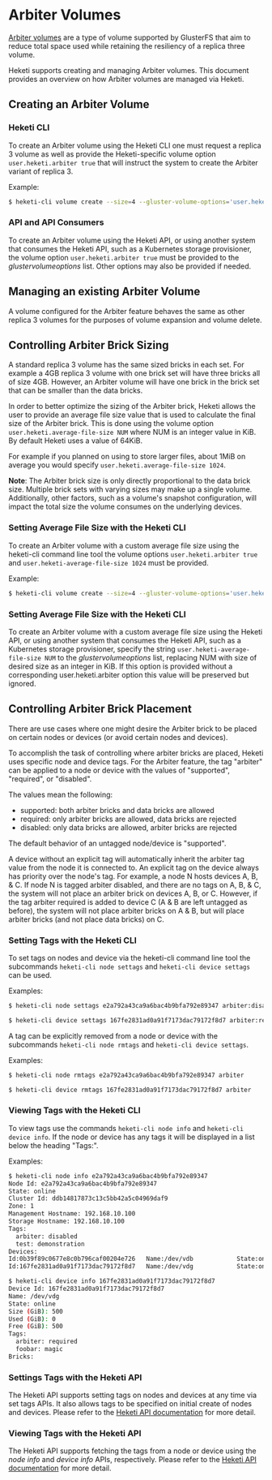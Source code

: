 
# Arbiter Volumes

[Arbiter volumes](https://docs.gluster.org/en/latest/Administrator%20Guide/arbiter-volumes-and-quorum/)
are a type of volume supported by GlusterFS
that aim to reduce total space used while retaining the
resiliency of a replica three volume.

Heketi supports creating and managing Arbiter volumes. This document
provides an overview on how Arbiter volumes are managed via Heketi.


## Creating an Arbiter Volume

### Heketi CLI

To create an Arbiter volume using the Heketi CLI one must request a
replica 3 volume as well as provide the Heketi-specific volume
option `user.heketi.arbiter true` that will instruct the system to
create the Arbiter variant of replica 3.

Example:
```bash
$ heketi-cli volume create --size=4 --gluster-volume-options='user.heketi.arbiter true'
```

### API and API Consumers

To create an Arbiter volume using the Heketi API, or using another
system that consumes the Heketi API, such as a Kubernetes storage
provisioner, the volume option `user.heketi.arbiter true` must be
provided to the *glustervolumeoptions* list. Other options may also be
provided if needed.


## Managing an existing Arbiter Volume

A volume configured for the Arbiter feature behaves the same as
other replica 3 volumes for the purposes of volume expansion and
volume delete.

## Controlling Arbiter Brick Sizing

A standard replica 3 volume has the same sized bricks in each set.
For example a 4GB replica 3 volume with one brick set will have
three bricks all of size 4GB. However, an Arbiter volume will have
one brick in the brick set that can be smaller than the data bricks.

In order to better optimize the sizing of the Arbiter brick, Heketi
allows the user to provide an average file size value that is used
to calculate the final size of the Arbiter brick. This is done using
the volume option `user.heketi.average-file-size NUM` where NUM is
an integer value in KiB. By default Heketi uses a value of 64KiB.

For example if you planned on using to
store larger files, about 1MiB on average you would specify
`user.heketi.average-file-size 1024`.

**Note**: The Arbiter brick size is only directly proportional to the
data brick size. Multiple brick sets with varying sizes may make up
a single volume. Additionally, other factors, such as a volume's
snapshot configuration, will impact the total size the volume
consumes on the underlying devices.

### Setting Average File Size with the Heketi CLI

To create an Arbiter volume with a custom average file size
using the heketi-cli command line tool the volume options
`user.heketi.arbiter true` and `user.heketi-average-file-size 1024`
must be provided.

Example:
```bash
$ heketi-cli volume create --size=4 --gluster-volume-options='user.heketi.arbiter true,user.heketi.heketi-average-file-size 1024'
```

### Setting Average File Size with the Heketi CLI

To create an Arbiter volume with a custom average file size
using the Heketi API, or using another system that consumes
the Heketi API, such as a Kubernetes storage provisioner,
specify the string `user.heketi-average-file-size NUM`
to the *glustervolumeoptions* list, replacing NUM with size
of desired size as an integer in KiB. If this option is
provided without a corresponding user.heketi.arbiter option
this value will be preserved but ignored.


## Controlling Arbiter Brick Placement

There are use cases where one might desire the Arbiter brick to be
placed on certain nodes or devices (or avoid certain nodes and devices).

To accomplish the task of controlling where arbiter bricks are placed,
Heketi uses specific node and device tags. For the Arbiter feature,
the tag "arbiter" can be applied to a node or device with the values of
"supported", "required", or "disabled".

The values mean the following:
* supported: both arbiter bricks and data bricks are allowed
* required: only arbiter bricks are allowed, data bricks are rejected
* disabled: only data bricks are allowed, arbiter bricks are rejected

The default behavior of an untagged node/device is "supported".

A device without an explicit tag will automatically inherit the arbiter
tag value from the node it is connected to. An explicit tag on
the device always has priority over the node's tag. For example,
a node N hosts devices A, B, & C. If node N is tagged arbiter disabled,
and there are no tags on A, B, & C, the system will not place an
arbiter brick on devices A, B, or C. However, if the tag arbiter
required is added to device C (A & B are left untagged as before),
the system will not place arbiter bricks on A & B, but will place
arbiter bricks (and not place data bricks) on C.

### Setting Tags with the Heketi CLI

To set tags on nodes and device via the heketi-cli command line tool
the subcommands `heketi-cli node settags` and `heketi-cli device settags`
can be used.

Examples:
```bash
$ heketi-cli node settags e2a792a43ca9a6bac4b9bfa792e89347 arbiter:disabled

$ heketi-cli device settags 167fe2831ad0a91f7173dac79172f8d7 arbiter:required
```

A tag can be explicitly removed from a node or device with the subcommands
`heketi-cli node rmtags` and `heketi-cli device settags`.

Examples:
```bash
$ heketi-cli node rmtags e2a792a43ca9a6bac4b9bfa792e89347 arbiter

$ heketi-cli device rmtags 167fe2831ad0a91f7173dac79172f8d7 arbiter
```

### Viewing Tags with the Heketi CLI

To view tags use the commands `heketi-cli node info` and
`heketi-cli device info`. If the node or device has any tags
it will be displayed in a list below the heading "Tags:".

Examples:

```bash
$ heketi-cli node info e2a792a43ca9a6bac4b9bfa792e89347
Node Id: e2a792a43ca9a6bac4b9bfa792e89347
State: online
Cluster Id: ddb14817873c13c5bb42a5c04969daf9
Zone: 1
Management Hostname: 192.168.10.100
Storage Hostname: 192.168.10.100
Tags:
  arbiter: disabled
  test: demonstration
Devices:
Id:0b39f89c0677e8c0b796caf00204e726   Name:/dev/vdb            State:online    Size (GiB):500     Used (GiB):0       Free (GiB):500     Bricks:0
Id:167fe2831ad0a91f7173dac79172f8d7   Name:/dev/vdg            State:online    Size (GiB):500     Used (GiB):0       Free (GiB):500     Bricks:0

$ heketi-cli device info 167fe2831ad0a91f7173dac79172f8d7
Device Id: 167fe2831ad0a91f7173dac79172f8d7
Name: /dev/vdg
State: online
Size (GiB): 500
Used (GiB): 0
Free (GiB): 500
Tags:
  arbiter: required
  foobar: magic
Bricks:
```

### Settings Tags with the Heketi API

The Heketi API supports setting tags on nodes and devices at any time
via set tags APIs. It also allows tags to be specified on initial
create of nodes and devices.
Please refer to the [Heketi API documentation](../api/api.md) for more detail.

### Viewing Tags with the Heketi API

The Heketi API supports fetching the tags from a node or device using
the *node info* and *device info* APIs, respectively.
Please refer to the [Heketi API documentation](../api/api.md) for more detail.
